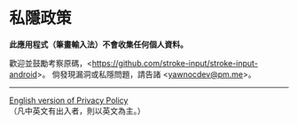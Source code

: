 # 私隱政策

**此應用程式（筆畫輸入法）不會收集任何個人資料。**

歡迎並鼓勵考察原碼，<<https://github.com/stroke-input/stroke-input-android>>。
倘發現漏洞或私隱問題，請告諸 <<yawnocdev@pm.me>>。

---

[English version of Privacy Policy](PRIVACY.md#privacy-policy) <br>
（凡中英文有出入者，則以英文為主。）

